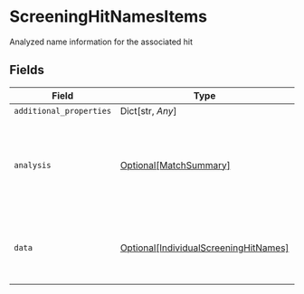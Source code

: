 # ScreeningHitNamesItems

Analyzed name information for the associated hit


## Fields

| Field                                                                                       | Type                                                                                        | Required                                                                                    | Description                                                                                 |
| ------------------------------------------------------------------------------------------- | ------------------------------------------------------------------------------------------- | ------------------------------------------------------------------------------------------- | ------------------------------------------------------------------------------------------- |
| `additional_properties`                                                                     | Dict[str, *Any*]                                                                            | :heavy_minus_sign:                                                                          | N/A                                                                                         |
| `analysis`                                                                                  | [Optional[MatchSummary]](../../models/shared/matchsummary.md)                               | :heavy_minus_sign:                                                                          | Summary object reflecting the match result of the associated data                           |
| `data`                                                                                      | [Optional[IndividualScreeningHitNames]](../../models/shared/individualscreeninghitnames.md) | :heavy_minus_sign:                                                                          | Name information for the associated individual watchlist hit                                |